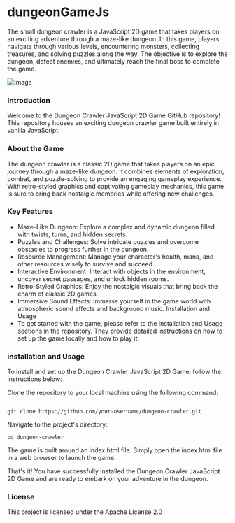 # dungeonGameJs

The small dungeon crawler is a JavaScript 2D game that takes players on an exciting adventure through a maze-like dungeon. In this game, players navigate through various levels, encountering monsters, collecting treasures, and solving puzzles along the way. The objective is to explore the dungeon, defeat enemies, and ultimately reach the final boss to complete the game.

![image](https://i.ibb.co/6WcR9Tf/rwrwaarwwarawr.png)

### Introduction
Welcome to the Dungeon Crawler JavaScript 2D Game GitHub repository! This repository houses an exciting dungeon crawler game built entirely in vanilla JavaScript.

### About the Game
The dungeon crawler is a classic 2D game that takes players on an epic journey through a maze-like dungeon. It combines elements of exploration, combat, and puzzle-solving to provide an engaging gameplay experience. With retro-styled graphics and captivating gameplay mechanics, this game is sure to bring back nostalgic memories while offering new challenges.

### Key Features
- Maze-Like Dungeon: Explore a complex and dynamic dungeon filled with twists, turns, and hidden secrets.
- Puzzles and Challenges: Solve intricate puzzles and overcome obstacles to progress further in the dungeon.
- Resource Management: Manage your character's health, mana, and other resources wisely to survive and succeed.
- Interactive Environment: Interact with objects in the environment, uncover secret passages, and unlock hidden rooms.
- Retro-Styled Graphics: Enjoy the nostalgic visuals that bring back the charm of classic 2D games.
- Immersive Sound Effects: Immerse yourself in the game world with atmospheric sound effects and background music.
Installation and Usage
- To get started with the game, please refer to the Installation and Usage sections in the repository. They provide detailed instructions on how to set up the game locally and how to play it.
### installation and Usage
To install and set up the Dungeon Crawler JavaScript 2D Game, follow the instructions below:

Clone the repository to your local machine using the following command:
```

git clone https://github.com/your-username/dungeon-crawler.git
```
Navigate to the project's directory:

```
cd dungeon-crawler
```
The game is built around an index.html file. Simply open the index.html file in a web browser to launch the game.

That's it! You have successfully installed the Dungeon Crawler JavaScript 2D Game and are ready to embark on your adventure in the dungeon.
### License
This project is licensed under the Apache License 2.0 
